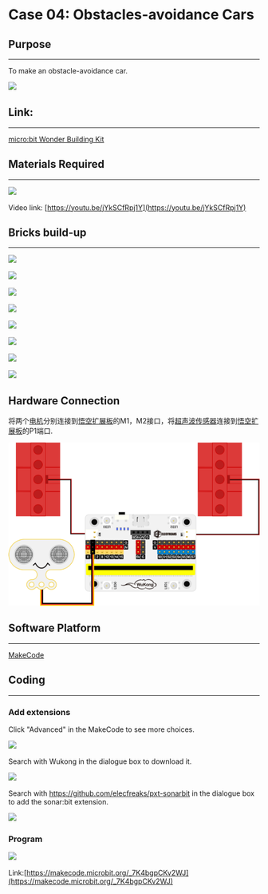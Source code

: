 # Case 04: Obstacles-avoidance Cars

## Purpose
---
To make an obstacle-avoidance car.
 
![](./images/case-04-01.png)

## Link: 
---
[micro:bit Wonder Building Kit](https://www.elecfreaks.com/micro-bit-wonder-building-kit-without-micro-bit-board.html)

## Materials Required
---
![](./images/case-04-02.png)

Video link:
[https://youtu.be/jYkSCfRpj1Y](https://youtu.be/jYkSCfRpj1Y)

## Bricks build-up
---


![](./images/step-case-04-01.png)

![](./images/step-case-04-02.png)

![](./images/step-case-04-03.png)

![](./images/step-case-04-04.png)

![](./images/step-case-04-05.png)

![](./images/step-case-04-06.png)

![](./images/step-case-04-07.png)

![](./images/step-case-04-08.png)

## Hardware Connection

将两个[电机](https://www.elecfreaks.com/geekservo-motor-2kg-compatible-with-lego.html)分别连接到[悟空扩展板](https://www.elecfreaks.com/wukong-board-with-lego-holder-for-micro-bit.html)的M1，M2接口，将[超声波传感器](https://www.elecfreaks.com/sonar-bit-for-micro-bit-ultrasonic-sensor-distance-measuring-3v-5v.html)连接到[悟空扩展板](https://www.elecfreaks.com/wukong-board-with-lego-holder-for-micro-bit.html)的P1端口.

![](./images/Wonder-Building-Kit-case-04-06.png)

## Software Platform
---
[MakeCode](https://makecode.microbit.org/)

## Coding
---
### Add extensions
Click "Advanced" in the MakeCode to see more choices.
 
![](./images/case-01-03.png)

Search with Wukong in the dialogue box to download it. 

![](./images/case-01-04.png)

 Search with https://github.com/elecfreaks/pxt-sonarbit in the dialogue box to add the sonar:bit extension. 

![](./images/case-04-04.png)



### Program
 
![](./images/case-04-05.png)

Link:[https://makecode.microbit.org/_7K4bgpCKv2WJ](https://makecode.microbit.org/_7K4bgpCKv2WJ)

